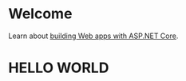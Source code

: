 <p align="center"><h1 class="display-4">Welcome</h1><p>Learn about <a href="https://docs.microsoft.com/aspnet/core">building Web apps with ASP.NET Core</a>.</p> <h1 class="d-flex justify-content-center align-items-center text-primary" >HELLO WORLD</h1></p>
